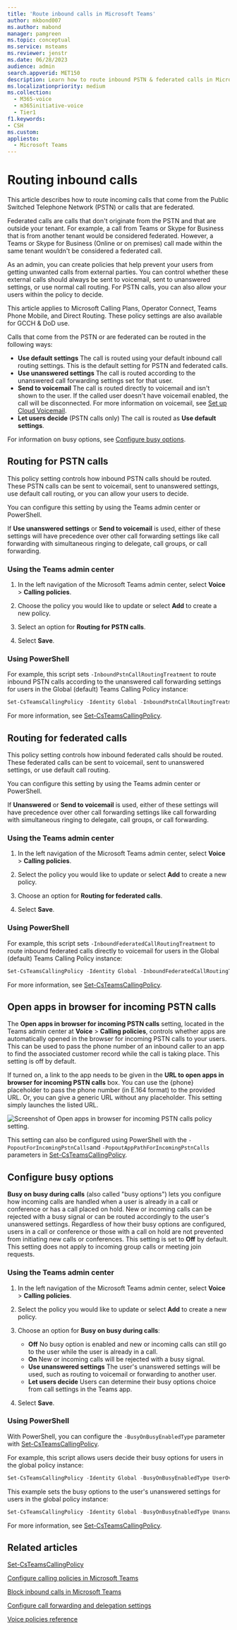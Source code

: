 ```yaml
---
title: 'Route inbound calls in Microsoft Teams'
author: mkbond007
ms.author: mabond
manager: pamgreen
ms.topic: conceptual
ms.service: msteams
ms.reviewer: jenstr
ms.date: 06/28/2023
audience: admin
search.appverid: MET150
description: Learn how to route inbound PSTN & federated calls in Microsoft Teams.
ms.localizationpriority: medium
ms.collection: 
  - M365-voice
  - m365initiative-voice
  - Tier1
f1.keywords:
- CSH
ms.custom: 
appliesto: 
  - Microsoft Teams
---
```


# Routing inbound calls

This article describes how to route incoming calls that come from the Public Switched Telephone Network (PSTN) or calls that are federated.

Federated calls are calls that don't originate from the PSTN and that are outside your tenant. For example, a call from Teams or Skype for Business that is from another tenant would be considered federated. However, a Teams or Skype for Business (Online or on premises) call made within the same tenant wouldn't be considered a federated call.

As an admin, you can create policies that help prevent your users from getting unwanted calls from external parties. You can control whether these external calls should always be sent to voicemail, sent to unanswered settings, or use normal call routing. For PSTN calls, you can also allow your users within the policy to decide.

This article applies to Microsoft Calling Plans, Operator Connect, Teams Phone Mobile, and Direct Routing. These policy settings are also available for GCCH & DoD use.

Calls that come from the PSTN or are federated can be routed in the following ways:

- **Use default settings** The call is routed using your default inbound call routing settings. This is the default setting for PSTN and federated calls.
- **Use unanswered settings** The call is routed according to the unanswered call forwarding settings set for that user.
- **Send to voicemail** The call is routed directly to voicemail and isn't shown to the user. If the called user doesn't have voicemail enabled, the call will be disconnected. For more information on voicemail, see [Set up Cloud Voicemail](set-up-phone-system-voicemail.md).
- **Let users decide** (PSTN calls only) The call is routed as **Use default settings**.

For information on busy options, see [Configure busy options](#configure-busy-options).

## Routing for PSTN calls

This policy setting controls how inbound PSTN calls should be routed. These PSTN calls can be sent to voicemail, sent to unanswered settings, use default call routing, or you can allow your users to decide.

You can configure this setting by using the Teams admin center or PowerShell.

If **Use unanswered settings** or **Send to voicemail** is used, either of these settings will have precedence over other call forwarding settings like call forwarding with simultaneous ringing to delegate, call groups, or call forwarding.

### Using the Teams admin center

1. In the left navigation of the Microsoft Teams admin center, select **Voice** > **Calling policies**.

1. Choose the policy you would like to update or select **Add** to create a new policy.

1. Select an option for **Routing for PSTN calls**.

1. Select **Save**.

### Using PowerShell

For example, this script sets `-InboundPstnCallRoutingTreatment` to route inbound PSTN calls according to the unanswered call forwarding settings for users in the Global (default) Teams Calling Policy instance:

```powershell
Set-CsTeamsCallingPolicy -Identity Global -InboundPstnCallRoutingTreatment Unanswered
```

For more information, see [Set-CsTeamsCallingPolicy](/powershell/module/skype/set-csteamscallingpolicy).

## Routing for federated calls

This policy setting controls how inbound federated calls should be routed. These federated calls can be sent to voicemail, sent to unanswered settings, or use default call routing.

You can configure this setting by using the Teams admin center or PowerShell.

If **Unanswered** or **Send to voicemail** is used, either of these settings will have precedence over other call forwarding settings like call forwarding with simultaneous ringing to delegate, call groups, or call forwarding.

### Using the Teams admin center

1. In the left navigation of the Microsoft Teams admin center, select **Voice** > **Calling policies**.

1. Select the policy you would like to update or select **Add** to create a new policy.

1. Choose an option for **Routing for federated calls**.

1. Select **Save**.

### Using PowerShell

For example, this script sets `-InboundFederatedCallRoutingTreatment` to route inbound federated calls directly to voicemail for users in the Global (default) Teams Calling Policy instance:

```powershell
Set-CsTeamsCallingPolicy -Identity Global -InboundFederatedCallRoutingTreatment Voicemail
```

For more information, see [Set-CsTeamsCallingPolicy](/powershell/module/skype/set-csteamscallingpolicy).

## Open apps in browser for incoming PSTN calls

The **Open apps in browser for incoming PSTN calls** setting, located in the Teams admin center at **Voice** > **Calling policies**, controls whether apps are automatically opened in the browser for incoming PSTN calls to your users. This can be used to pass the phone number of an inbound caller to an app to find the associated customer record while the call is taking place. This setting is off by default.

If turned on, a link to the app needs to be given in the **URL to open apps in browser for incoming PSTN calls** box. You can use the {phone} placeholder to pass the phone number (in E.164 format) to the provided URL. Or, you can give a generic URL without any placeholder. This setting simply launches the listed URL.

![Screenshot of Open apps in browser for incoming PSTN calls policy setting.](media/teams-open-apps-in-browser-pstn.png)

This setting can also be configured using PowerShell with the `-PopoutForIncomingPstnCalls`and `-PopoutAppPathForIncomingPstnCalls` parameters in [Set-CsTeamsCallingPolicy](/powershell/module/skype/set-csteamscallingpolicy).

## Configure busy options

**Busy on busy during calls** (also called "busy options") lets you configure how incoming calls are handled when a user is already in a call or conference or has a call placed on hold. New or incoming calls can be rejected with a busy signal or can be routed accordingly to the user's unanswered settings. Regardless of how their busy options are configured, users in a call or conference or those with a call on hold are not prevented from initiating new calls or conferences. This setting is set to **Off** by default. This setting does not apply to incoming group calls or meeting join requests.

### Using the Teams admin center

1. In the left navigation of the Microsoft Teams admin center, select **Voice** > **Calling policies**.

1. Select the policy you would like to update or select **Add** to create a new policy.

1. Choose an option for **Busy on busy during calls**:

    - **Off** No busy option is enabled and new or incoming calls can still go to the user while the user is already in a call.
    - **On** New or incoming calls will be rejected with a busy signal.
    - **Use unanswered settings** The user's unanswered settings will be used, such as routing to voicemail or forwarding to another user.
    - **Let users decide** Users can determine their busy options choice from call settings in the Teams app.

1. Select **Save**.

### Using PowerShell

With PowerShell, you can configure the `-BusyOnBusyEnabledType` parameter with [Set-CsTeamsCallingPolicy](/powershell/module/skype/set-csteamscallingpolicy).

For example, this script allows users decide their busy options for users in the global policy instance:

```powershell
Set-CsTeamsCallingPolicy -Identity Global -BusyOnBusyEnabledType UserOverride
```

This example sets the busy options to the user's unanswered settings for users in the global policy instance:

```powershell
Set-CsTeamsCallingPolicy -Identity Global -BusyOnBusyEnabledType Unanswered
```

For more information, see [Set-CsTeamsCallingPolicy](/powershell/module/skype/set-csteamscallingpolicy).

## Related articles

[Set-CsTeamsCallingPolicy](/powershell/module/skype/set-csteamscallingpolicy)

[Configure calling policies in Microsoft Teams](teams-calling-policy.md)

[Block inbound calls in Microsoft Teams](block-inbound-calls.md)

[Configure call forwarding and delegation settings](user-call-settings.md)

[Voice policies reference](settings-policies-reference.md#voice)
